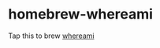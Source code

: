 homebrew-whereami
=================

Tap this to brew [whereami](http://victor.github.io/whereami/)
